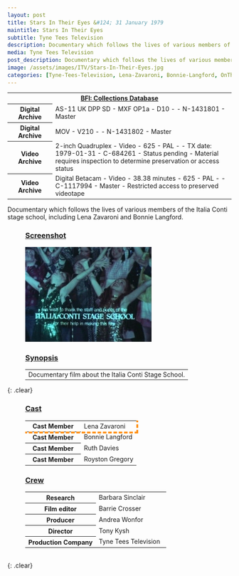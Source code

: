 ```yaml
---
layout: post
title: Stars In Their Eyes &#124; 31 January 1979
maintitle: Stars In Their Eyes
subtitle: Tyne Tees Television
description: Documentary which follows the lives of various members of the Italia Conti stage school, including Lena Zavaroni and Bonnie Langford.
media: Tyne Tees Television
post_description: Documentary which follows the lives of various members of the Italia Conti stage school, including Lena Zavaroni and Bonnie Langford.
image: /assets/images/ITV/Stars-In-Their-Eyes.jpg
categories: [Tyne-Tees-Television, Lena-Zavaroni, Bonnie-Langford, OnThisDay31January]
---
```


<table>
<tr><th colspan="5"><a class="external-link" href="https://collections-search.bfi.org.uk/web/Details/ChoiceFilmWorks/150293864">BFI: Collections Database</a></th></tr>
<tr><th>Digital Archive</th><td colspan="5">AS-11 UK DPP SD - MXF OP1a - D10 - - N-1431801 - Master</td></tr>
<tr><th style="width:20%;">Digital Archive</th><td colspan="5">MOV - V210 - - N-1431802 - Master</td></tr>
<tr><th>Video Archive</th><td colspan="5">2-inch Quadruplex - Video - 625 - PAL - - TX date: 1979-01-31 - C-684261 - Status pending - Material requires inspection to determine preservation or access status</td></tr>
<tr><th>Video Archive</th><td colspan="5">Digital Betacam - Video - 38.38 minutes - 625 - PAL - - C-1117994 - Master - Restricted access to preserved videotape</td></tr>
</table>

Documentary which follows the lives of various members of the Italia Conti stage school, including Lena Zavaroni and Bonnie Langford.

<figure class="fig1">
<h3 id="screenshot"><a href="#screenshot">Screenshot</a></h3>
<img src="/assets/images/ITV/Stars-In-Their-Eyes.jpg" class="full-width"/>
</figure>

<figure class="fig2">
<h3 id="synopsis"><a href="#synopsis">Synopsis</a></h3>
<table>
<tr><td colspan="2">Documentary film about the Italia Conti Stage School.</td></tr>
</table>
</figure>

{: .clear}

<figure class="fig1">
<h3 id="cast"><a href="#cast">Cast</a></h3>
<table>
<tr style="outline: 4px dashed darkorange;" id="lz"><th style="width:50%;">Cast Member</th><td style="width:50%;">Lena Zavaroni</td></tr>
<tr><th>Cast Member</th><td>Bonnie Langford</td></tr>
<tr><th>Cast Member</th><td>Ruth Davies</td></tr>
<tr><th>Cast Member</th><td>Royston Gregory</td></tr>
</table>
</figure>

<figure class="fig2">
<h3 id="crew"><a href="#crew">Crew</a></h3>
<table>
<tr><th style="width:50%;">Research</th><td style="width:50%;">Barbara Sinclair</td></tr>
<tr><th>Film editor</th><td>Barrie Crosser</td></tr>
<tr><th>Producer</th><td>Andrea Wonfor</td></tr>
<tr><th>Director</th><td>Tony Kysh</td></tr>
<tr><th>Production Company</th><td>Tyne Tees Television</td></tr>
</table>
</figure>

<br />{: .clear}

